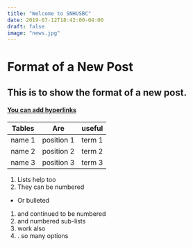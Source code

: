 ```yaml
---
title: "Welcome to SNHUSBC"
date: 2019-07-12T18:42:00-04:00
draft: false
image: "news.jpg"
---
```

# Format of a New Post
## This is to show the format of a new post.
#### <a href="http://www.google.com">You can add hyperlinks</a>
       
| Tables    |Are       |useful   |
|-----------|:--------:|--------:|
|name 1     |position 1|term 1   |
|name 2     |position 2|term 2   |
|name 3     |position 3|term 3   |

1. Lists help too
2. They can be numbered
  * Or bulleted
1. and continued to be numbered
  1. and numbered sub-lists
  3. work also
4. . so many options
